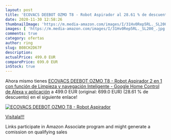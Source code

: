 ```yaml
---
layout: post
title: 'ECOVACS DEEBOT OZMO T8 - Robot Aspirador al 28.61 % de descuento'
date: 2020-11-30 12:58:26
thumbnailImage: 'https://m.media-amazon.com/images/I/31Hv0Rep5RL._SL200_.jpg'
images: [ 'https://m.media-amazon.com/images/I/31Hv0Rep5RL._SL200_.jpg' ]
comments: true
category: ofertas
author: ring
slug: B08CH2D67F
description:
actualPrice: 499.0 EUR
comparePrice: 699.0 EUR
inStock: true
---
```


Ahora mismo tienes [ECOVACS DEEBOT OZMO T8 - Robot Aspirador 2 en 1 con función de Limpieza y navegación Inteligente - Google Home  Control de Alexa y aplicación](https://www.amazon.es/dp/B08CH2D67F/?tag=tolees-21) a 499.0 EUR (original: 699.0 EUR) (28.61 %  de descuento) en el siguiente enlace!

[![ECOVACS DEEBOT OZMO T8 - Robot Aspirador](https://m.media-amazon.com/images/I/31Hv0Rep5RL._SL200_.jpg)](https://www.amazon.es/dp/B08CH2D67F/?tag=tolees-21)

[Visítala!!!](https://www.amazon.es/dp/B08CH2D67F/?tag=tolees-21)

Links participate in Amazon Associate program and might generate a comission on qualifying sales
